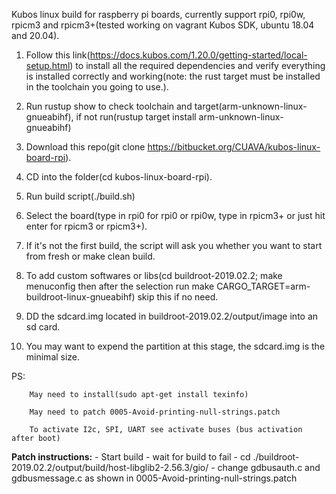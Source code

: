 Kubos linux build for raspberry pi boards, currently support rpi0, rpi0w, rpicm3 and rpicm3+(tested working on vagrant Kubos SDK, ubuntu 18.04 and 20.04).

1. Follow this link(https://docs.kubos.com/1.20.0/getting-started/local-setup.html) to install all the required dependencies and verify everything is installed correctly and working(note: the rust target must be installed in the toolchain you going to use.).

2. Run rustup show to check toolchain and target(arm-unknown-linux-gnueabihf), if not run(rustup target install arm-unknown-linux-gnueabihf)

3. Download this repo(git clone https://bitbucket.org/CUAVA/kubos-linux-board-rpi).

4. CD into the folder(cd kubos-linux-board-rpi).

5. Run build script(./build.sh)

6. Select the board(type in rpi0 for rpi0 or rpi0w, type in rpicm3+ or just hit enter for rpicm3 or rpicm3+).

7. If it's not the first build, the script will ask you whether you want to start from fresh or make clean build.

8. To add custom softwares or libs(cd buildroot-2019.02.2; make menuconfig then after the selection run make CARGO_TARGET=arm-buildroot-linux-gnueabihf) skip this if no need.

9. DD the sdcard.img located in buildroot-2019.02.2/output/image into an sd card.

10. You may want to expend the partition at this stage, the sdcard.img is the minimal size.


PS: 

		May need to install(sudo apt-get install texinfo)
	
		May need to patch 0005-Avoid-printing-null-strings.patch
	
		To activate I2c, SPI, UART see activate buses (bus activation after boot)

**Patch instructions:**
	- Start build
	- wait for build to fail
	- cd ./buildroot-2019.02.2/output/build/host-libglib2-2.56.3/gio/
	- change gdbusauth.c and gdbusmessage.c as shown in 0005-Avoid-printing-null-strings.patch